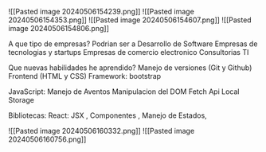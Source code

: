 ![[Pasted image 20240506154239.png]]
![[Pasted image 20240506154353.png]]
![[Pasted image 20240506154607.png]]
![[Pasted image 20240506154806.png]]

A que tipo de empresas?
Podrian ser a Desarrollo de Software
Empresas de tecnologias y startups
Empresas de comercio electronico 
Consultorias TI

Que nuevas habilidades he aprendido?
Manejo de versiones (Git y Github)
Frontend (HTML y CSS)
Framework: bootstrap

JavaScript: 
Manejo de Aventos
Manipulacion del DOM
Fetch Api
Local Storage

Bibliotecas:
React: JSX , Componentes , Manejo de Estados, 


![[Pasted image 20240506160332.png]]
![[Pasted image 20240506160756.png]]

